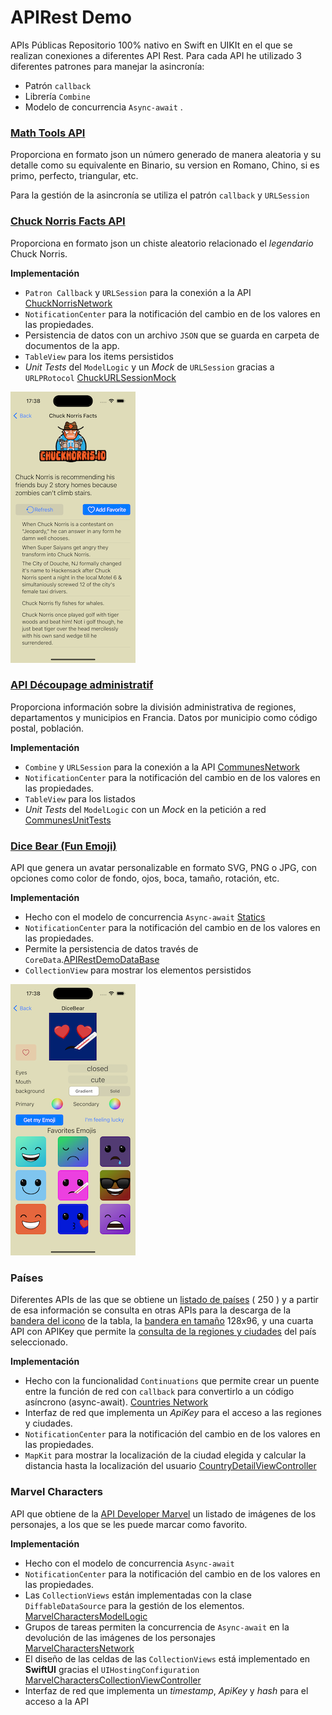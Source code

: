 # APIRest Demo
APIs Públicas
Repositorio 100% nativo en Swift en UIKIt en el que se realizan conexiones a diferentes API Rest. Para cada API he utilizado 3 diferentes patrones para manejar la asincronía:

* Patrón `callback` 
* Librería `Combine`
* Modelo de concurrencia `Async-await` .
  
### [Math Tools API](https://math.tools/api/numbers/)
Proporciona en formato json un número generado de manera aleatoria y su detalle como su equivalente en Binario, su version en Romano, Chino, si es primo, perfecto, triangular, etc.

Para la gestión de la asincronía se utiliza el patrón `callback` y `URLSession` 

### [Chuck Norris Facts API](https://api.chucknorris.io)
Proporciona en formato json un chiste aleatorio relacionado el *legendario* Chuck Norris. 

**Implementación**
* `Patron Callback`  y `URLSession` para la conexión a la API [ChuckNorrisNetwork](https://github.com/airaizos/APIRestDemo/blob/d7fb0f0afbe56a8d26b1f44bf810fd23bab14173/APIRestDemo/APIRestDemo/ChuckNorrisNetwork.swift)
* `NotificationCenter` para la notificación del cambio en de los valores en las propiedades. 
* Persistencia de datos con un archivo `JSON` que se guarda en carpeta de documentos de la app. 
* `TableView` para los items persistidos
*  *Unit Tests* del `ModelLogic` y un *Mock* de `URLSession` gracias a `URLPRotocol` [ChuckURLSessionMock](https://github.com/airaizos/APIRestDemo/blob/d7fb0f0afbe56a8d26b1f44bf810fd23bab14173/APIRestDemo/APIRestDemoTests/ChuckNorrisHelpers.swift)

![](https://github.com/airaizos/APIRestDemo/blob/a0850dd88232d71d6475a907b9784b05dccbafdc/APIRestDemo/ChuckNorris.png)
### [API Découpage administratif](https://geo.api.gouv.fr/decoupage-administratif)
Proporciona información sobre la división administrativa de regiones, departamentos y municipios en Francia. Datos por municipio como código postal, población. 

**Implementación**
* `Combine`  y `URLSession` para la conexión a la API [CommunesNetwork](https://github.com/airaizos/APIRestDemo/blob/d7fb0f0afbe56a8d26b1f44bf810fd23bab14173/APIRestDemo/APIRestDemo/Features/FrenchRegions/Network/CommunesNetwork.swift)
* `NotificationCenter` para la notificación del cambio en de los valores en las propiedades. 
* `TableView` para los listados
* *Unit Tests* del `ModelLogic` con un *Mock* en la petición a red [CommunesUnitTests](https://github.com/airaizos/APIRestDemo/blob/d7fb0f0afbe56a8d26b1f44bf810fd23bab14173/APIRestDemo/APIRestDemoTests/Communes/CommunesUnitTests.swift)

### [Dice Bear (Fun Emoji)](https://www.dicebear.com/styles/fun-emoji/) 
API que genera un avatar personalizable en formato SVG, PNG o JPG, con opciones como color de fondo, ojos, boca, tamaño, rotación, etc. 

**Implementación**
* Hecho con el modelo de concurrencia `Async-await` [Statics](https://github.com/airaizos/APIRestDemo/blob/1b3d1654d529310e3eb5c50e182f597f7af817bc/APIRestDemo/APIRestDemo/Public/Statics.swift)
* `NotificationCenter` para la notificación del cambio en de los valores en las propiedades. 
* Permite la persistencia de datos través de `CoreData`.[APIRestDemoDataBase](https://github.com/airaizos/APIRestDemo/blob/1b3d1654d529310e3eb5c50e182f597f7af817bc/APIRestDemo/APIRestDemo/Features/DiceBear/Persistence/APIRestDemoDataBase.swift)
* `CollectionView` para mostrar los elementos persistidos

![](https://github.com/airaizos/APIRestDemo/blob/a0850dd88232d71d6475a907b9784b05dccbafdc/APIRestDemo/FunEmoji.png)

### Países
Diferentes APIs de las que se obtiene un [listado de países](https://countryinfoapi.com) ( 250 ) y a partir de esa información se consulta en otras APIs para la descarga de la [bandera del icono](https://flagsapi.com) de la tabla, la [bandera en tamaño](https://flagpedia.net/download/api) 128x96, y una cuarta API con APIKey que permite la [consulta de la regiones y ciudades](http://battuta.medunes.net) del país seleccionado.

**Implementación**
* Hecho con la funcionalidad `Continuations` que permite crear un puente entre la función de red con `callback` para convertirlo a un código asíncrono (async-await). [Countries Network](https://github.com/airaizos/APIRestDemo/blob/1b3d1654d529310e3eb5c50e182f597f7af817bc/APIRestDemo/APIRestDemo/Features/Countries/Network/CountriesNetwork.swift)
* Interfaz de red que implementa un *ApiKey* para el acceso a las regiones y ciudades.
* `NotificationCenter` para la notificación del cambio en de los valores en las propiedades. 
* `MapKit` para mostrar la localización de la ciudad elegida y calcular la distancia hasta la localización del usuario [CountryDetailViewController](https://github.com/airaizos/APIRestDemo/blob/1b3d1654d529310e3eb5c50e182f597f7af817bc/APIRestDemo/APIRestDemo/Features/Countries/Controller/CountryDetailViewController.swift)
### Marvel Characters
API que obtiene de la [API Developer Marvel](developer.marvel.com) un listado de imágenes de los personajes, a los que se les puede marcar como favorito.

**Implementación**
* Hecho con el modelo de concurrencia `Async-await` 
* `NotificationCenter` para la notificación del cambio en de los valores en las propiedades. 
* Las `CollectionViews` están implementadas con la clase `DiffableDataSource` para la gestión de los elementos. [MarvelCharactersModelLogic](https://github.com/airaizos/APIRestDemo/blob/1b3d1654d529310e3eb5c50e182f597f7af817bc/APIRestDemo/APIRestDemo/Features/MarvelCharacters/Model/MarvelCharactersModelLogic.swift)
* Grupos de tareas permiten la concurrencia de  `Async-await` en la devolución de las imágenes de los personajes [MarvelCharactersNetwork](https://github.com/airaizos/APIRestDemo/blob/1b3d1654d529310e3eb5c50e182f597f7af817bc/APIRestDemo/APIRestDemo/Features/MarvelCharacters/Network/MarvelCharactersNetwork.swift)
* El diseño de las celdas de las `CollectionViews` está implementado en **SwiftUI** gracias el `UIHostingConfiguration` [MarvelCharactersCollectionViewController](https://github.com/airaizos/APIRestDemo/blob/1b3d1654d529310e3eb5c50e182f597f7af817bc/APIRestDemo/APIRestDemo/Features/MarvelCharacters/Controller/MarvelCharactersCollectionViewController.swift)
* Interfaz de red que implementa un *timestamp*, *ApiKey* y *hash* para el acceso a la API

